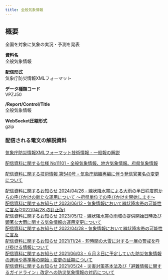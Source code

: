 ```yaml
---
title: 全般気象情報
---
```


## 概要
全国を対象に気象の実況・予測を発表

**資料名** <br/>
 全般気象情報
 
**配信形式** <br/>
 気象庁防災情報XMLフォーマット

**データ種類コード** <br/>
 VPZJ50

**/Report/Control/Title** <br/>
 全般気象情報
 
**WebSocket圧縮形式** <br/>
 gzip

### 配信される電文の解説資料
[気象庁防災情報XMLフォーマット技術情報 - 一般報の解説](https://dmdata.jp/docs/jma/manual/0221-0246.pdf)
 
 
[配信資料に関する仕様 No11101 - 全般気象情報、地方気象情報、府県気象情報](https://www.data.jma.go.jp/suishin/shiyou/pdf/no11101)
 

[配信資料に関する技術情報 第540号 - 気象庁組織再編に伴う発信官署名の変更について](https://dmdata.jp/docs/jma/technical/540.pdf)


[配信資料に関するお知らせ 2024/04/26 - 線状降水帯による大雨の半日程度前からの呼びかけの新たな運用について ～府県単位での呼びかけを開始します～](https://dmdata.jp/docs/jma/notice/20240426c.pdf) <br/>
[配信資料に関するお知らせ 2023/06/12 - 気象情報において線状降水帯の可能性に言及(2022/04/28 の訂正版)](https://dmdata.jp/docs/jma/notice/20230612a.pdf) <br/>
[配信資料に関するお知らせ 2023/05/12 - 線状降水帯の雨域の提供開始日時及び顕著な大雨に関する気象情報の運用変更について](https://dmdata.jp/docs/jma/notice/20230512a.pdf) <br/>
[配信資料に関するお知らせ 2022/04/28 - 気象情報において線状降水帯の可能性に言及](https://dmdata.jp/docs/jma/notice/20220428a.pdf) <br/>
[配信資料に関するお知らせ 2021/11/24 - 短時間の大雪に対する一層の警戒を呼び掛ける情報について](https://dmdata.jp/docs/jma/notice/20211124a.pdf) <br/>
[配信資料に関するお知らせ 2021/06/03 - ６月３日に予定していた防災気象情報の運用や基準等の開始・変更の延期について](https://dmdata.jp/docs/jma/notice/20210603a.pdf) <br/>
[配信資料に関するお知らせ 2021/05/24 - 災害対策基本法及び「避難情報に関するガイドライン」改定への防災気象情報の対応について](https://dmdata.jp/docs/jma/notice/20210524a.pdf)
